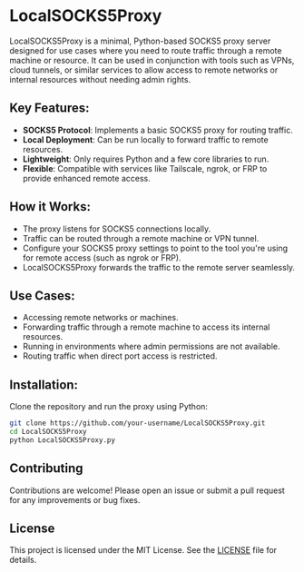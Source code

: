 # LocalSOCKS5Proxy
LocalSOCKS5Proxy is a minimal, Python-based SOCKS5 proxy server designed for use cases where you need to route traffic through a remote machine or resource. It can be used in conjunction with tools such as VPNs, cloud tunnels, or similar services to allow access to remote networks or internal resources without needing admin rights.
## Key Features:
- **SOCKS5 Protocol**: Implements a basic SOCKS5 proxy for routing traffic.
- **Local Deployment**: Can be run locally to forward traffic to remote resources.
- **Lightweight**: Only requires Python and a few core libraries to run.
- **Flexible**: Compatible with services like Tailscale, ngrok, or FRP to provide enhanced remote access.

## How it Works:
- The proxy listens for SOCKS5 connections locally.
- Traffic can be routed through a remote machine or VPN tunnel.
- Configure your SOCKS5 proxy settings to point to the tool you're using for remote access (such as ngrok or FRP).
- LocalSOCKS5Proxy forwards the traffic to the remote server seamlessly.

## Use Cases:
- Accessing remote networks or machines.
- Forwarding traffic through a remote machine to access its internal resources.
- Running in environments where admin permissions are not available.
- Routing traffic when direct port access is restricted.

## Installation:
Clone the repository and run the proxy using Python:
```bash
git clone https://github.com/your-username/LocalSOCKS5Proxy.git
cd LocalSOCKS5Proxy
python LocalSOCKS5Proxy.py
```

## Contributing

Contributions are welcome! Please open an issue or submit a pull request for any improvements or bug fixes.

## License

This project is licensed under the MIT License. See the [LICENSE](./LICENSE) file for details.
